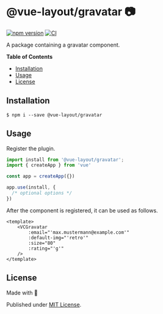 # @vue-layout/gravatar 📷

[![npm version](https://badge.fury.io/js/@vue-layout%2Fgravatar.svg)](https://badge.fury.io/js/@vue-layout%2Fgravatar)
[![CI](https://github.com/Tada5hi/vue-layout/actions/workflows/main.yml/badge.svg)](https://github.com/Tada5hi/vue-layout/actions/workflows/main.yml)

A package containing a gravatar component.

**Table of Contents**

- [Installation](#installation)
- [Usage](#usage)
- [License](#license)

## Installation

```
$ npm i --save @vue-layout/gravatar
```

## Usage

Register the plugin.

```typescript
import install from '@vue-layout/gravatar';
import { createApp } from 'vue'

const app = createApp({})

app.use(install, {
  /* optional options */
})
```

After the component is registered, it can be used as follows.

```vue
<template>
    <VCGravatar
        :email="'max.mustermann@example.com'"
        :default-img="'retro'"
        :size="80"
        :rating="'g'"
    />
</template>
```

## License

Made with 💚

Published under [MIT License](./LICENSE).
